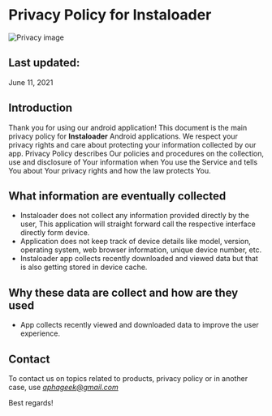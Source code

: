 # Privacy Policy for Instaloader

![Privacy image](https://branddeals.in/wp-content/uploads/2019/05/Privacy-policy.jpg)

## Last updated: 
June 11, 2021

## Introduction

Thank you for using our android application!
This document is the main privacy policy for **Instaloader** Android applications. We respect your privacy rights and care about protecting your information collected by our app.
Privacy Policy describes Our policies and procedures on the collection, use and disclosure of Your information when You use the Service and tells You about Your privacy rights and how the law protects You.

## What information are eventually collected

- Instaloader does not collect any information provided directly by the user, This application will straight forward call the respective interface directly form device.
- Application does not keep track of device details like model, version, operating system, web browser information, unique device number, etc.
- Instaloader app collects recently downloaded and viewed data but that is also getting stored in device cache.

## Why these data are collect and how are they used

- App collects recently viewed and downloaded data to improve the user experience.


## Contact

To contact us on topics related to products, privacy policy or in another case, use *aphageek@gmail.com*

Best regards!

